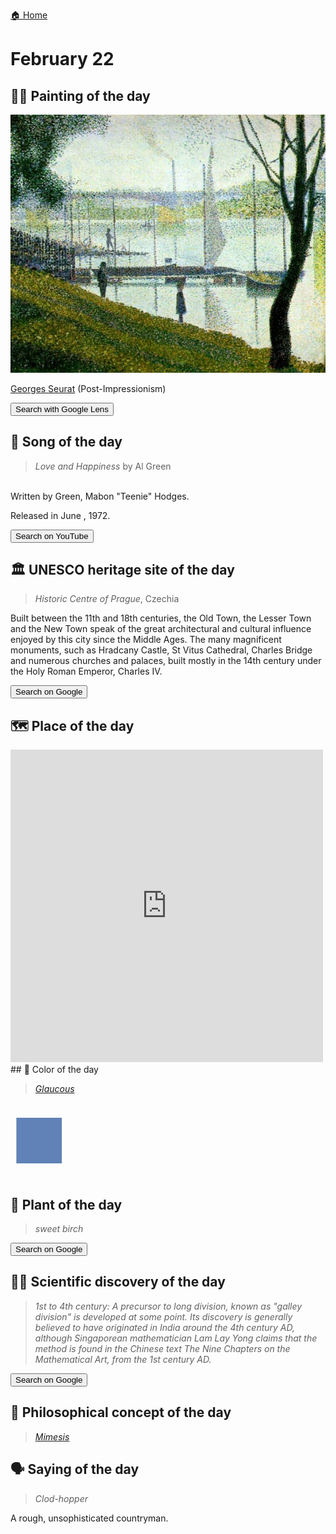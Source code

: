 
[🏠 Home](../../index.md)

# February 22

## 🧑‍🎨 Painting of the day

<img width="600" src="../img/Georges_Seurat_4.jpg">

[Georges Seurat](https://en.wikipedia.org/wiki/Georges_Seurat) (Post-Impressionism)

<button class="btn btn-success"
onclick=" window.open('https://lens.google.com/uploadbyurl?url=https://iretes.github.io/one-a-day/data/img/Georges_Seurat_4.jpg','_blank')">
Search with Google Lens
</button>

## 🎼 Song of the day

> *Love and Happiness*
by Al Green

<br />Written by Green, Mabon "Teenie" Hodges.

Released in June , 1972.

<button class="btn btn-success"
onclick=" window.open('http://www.youtube.com/search?q=Love and Happiness by Al Green','_blank')">
Search on YouTube
</button>

## 🏛️ UNESCO heritage site of the day

> *Historic Centre of Prague*, Czechia

<p>Built between the 11th and 18th centuries, the Old Town, the Lesser Town and the New Town speak of the great architectural and cultural influence enjoyed by this city since the Middle Ages. The many magnificent monuments, such as Hradcany Castle, St Vitus Cathedral, Charles Bridge and numerous churches and palaces, built mostly in the 14th century under the Holy Roman Emperor, Charles IV.</p>

<button class="btn btn-success"
onclick=" window.open('http://www.google.com/search?q=Historic Centre of Prague','_blank')">
Search on Google
</button>

## 🗺️ Place of the day

<iframe
src="https://www.mapcrunch.com"
name="mapcrunch"
width="500"
height="500"
allowTransparency="true"
scrolling="no"
frameborder="0"
>
</iframe>
## 🎨 Color of the day

> *[Glaucous](https://en.wikipedia.org/wiki/Glaucous)*

<div style="color:#6082B6; font-size: 100px;">&#9632;</div>

## 🌿 Plant of the day

> *sweet birch*

<button class="btn btn-success"
onclick=" window.open('http://www.google.com/search?q=sweet birch','_blank')">
Search on Google
</button>

## 🧑‍🔬 Scientific discovery of the day

> *1st to 4th century: A precursor to long division, known as "galley division" is developed at some point. Its discovery is generally believed to have originated in India around the 4th century AD, although Singaporean mathematician Lam Lay Yong claims that the method is found in the Chinese text The Nine Chapters on the Mathematical Art, from the 1st century AD.*

<button class="btn btn-success"
onclick=" window.open('http://www.google.com/search?q=1st to 4th century: A precursor to long division, known as galley division is developed at some point. Its discovery is generally believed to have originated in India around the 4th century AD, although Singaporean mathematician Lam Lay Yong claims that the method is found in the Chinese text The Nine Chapters on the Mathematical Art, from the 1st century AD.','_blank')"> 
Search on Google
</button>

## 💭 Philosophical concept of the day

> *[Mimesis](https://en.wikipedia.org/wiki/Mimesis)*

## 🗣️ Saying of the day

> *Clod-hopper*

A rough, unsophisticated countryman. 
